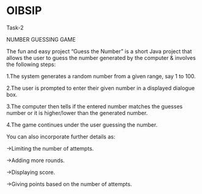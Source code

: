 # OIBSIP

Task-2

NUMBER GUESSING GAME

The fun and easy project “Guess the Number” is a short Java project that allows the user to guess the number generated by the computer & involves the following steps:

 1.The system generates a random number from a given range, say 1 to 100.

 2.The user is prompted to enter their given number in a displayed dialogue box.

 3.The computer then tells if the entered number matches the guesses number or it is higher/lower than the generated number.

 4.The game continues under the user guessing the number.

You can also incorporate further details as:

 ->Limiting the number of attempts.

 ->Adding more rounds.

 ->Displaying score.

 ->Giving points based on the number of attempts.
